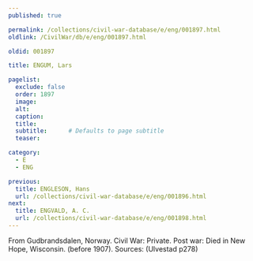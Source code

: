 ```yaml
---
published: true

permalink: /collections/civil-war-database/e/eng/001897.html
oldlink: /CivilWar/db/e/eng/001897.html

oldid: 001897

title: ENGUM, Lars

pagelist:
  exclude: false
  order: 1897
  image: 
  alt:
  caption:
  title:
  subtitle:      # Defaults to page subtitle
  teaser:

category: 
  - E 
  - ENG

previous:
  title: ENGLESON, Hans
  url: /collections/civil-war-database/e/eng/001896.html  
next:
  title: ENGVALD, A. C.
  url: /collections/civil-war-database/e/eng/001898.html   
---
```

From Gudbrandsdalen, Norway. Civil War: Private. Post war: Died in New Hope, Wisconsin. (before 1907). Sources: (Ulvestad p278)